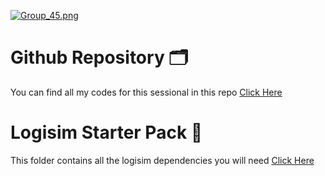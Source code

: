 [![Group_45.png](https://i.postimg.cc/k4N9r7Sj/Group_45.png)](https://postimg.cc/DJzRLkBs)

# Github Repository 🗂
You can find all my codes for this sessional in this repo [Click Here](https://github.com/SalmanSayeed79/CSE-206)
# Logisim Starter Pack 📢
This folder contains all the logisim dependencies you will need [Click Here](https://github.com/SalmanSayeed79/CSE-206/tree/master/Logisim%20Starter%20Pack)